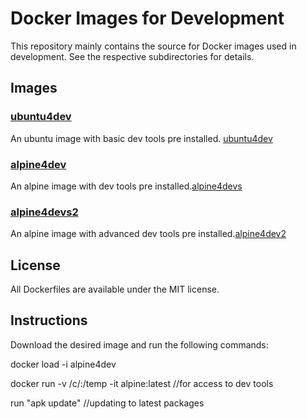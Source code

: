 # Docker Images for Development

This repository mainly contains the source for Docker images used in development. See the respective subdirectories for details.

## Images

### [ubuntu4dev](/ubuntu4dev)

An ubuntu image with basic dev tools pre installed. [ubuntu4dev](https://github.com/ilikepy33/quickdevimage/ubuntu4dev) 

### [alpine4dev](/alpine4dev)

An alpine image with dev tools pre installed.[alpine4devs](https://github.com/ilikepy33/quickdevimage/alpine4dev) 

### [alpine4devs2](/alpine4dev)

An alpine image with advanced dev tools pre installed.[alpine4dev2](https://github.com/ilikepy33/quickdevimage/alpine4dev)

## License

All Dockerfiles are available under the MIT license.

## Instructions
Download the desired image and run the following commands:

docker load -i alpine4dev

docker run -v /c/:/temp -it alpine:latest  //for access to dev tools

run "apk update" //updating to latest packages
